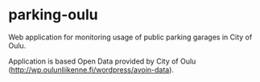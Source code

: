 # parking-oulu
Web application for monitoring usage of public parking garages in City of Oulu.

Application is based Open Data provided by City of Oulu (http://wp.oulunliikenne.fi/wordpress/avoin-data).